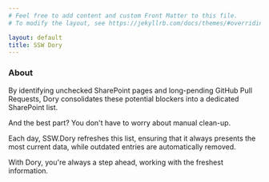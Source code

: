 ```yaml
---
# Feel free to add content and custom Front Matter to this file.
# To modify the layout, see https://jekyllrb.com/docs/themes/#overriding-theme-defaults

layout: default
title: SSW Dory
---
```


### About
By identifying unchecked SharePoint pages and long-pending GitHub Pull Requests, Dory consolidates these potential blockers into a dedicated SharePoint list.   

And the best part? You don't have to worry about manual clean-up.   

Each day, SSW.Dory refreshes this list, ensuring that it always presents the most current data, while outdated entries are automatically removed. 

With Dory, you're always a step ahead, working with the freshest information.